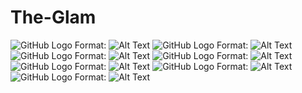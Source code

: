# The-Glam
![GitHub Logo](app/src/main/res/drawable/one.png)
Format: ![Alt Text](url)
![GitHub Logo](app/src/main/res/drawable/two.png)
Format: ![Alt Text](url)
![GitHub Logo](app/src/main/res/drawable/three.png)
Format: ![Alt Text](url)
![GitHub Logo](app/src/main/res/drawable/four.png)
Format: ![Alt Text](url)
![GitHub Logo](app/src/main/res/drawable/five.png)
Format: ![Alt Text](url)
![GitHub Logo](app/src/main/res/drawable/six.png)
Format: ![Alt Text](url)
![GitHub Logo](app/src/main/res/drawable/seven.png)
Format: ![Alt Text](url)
